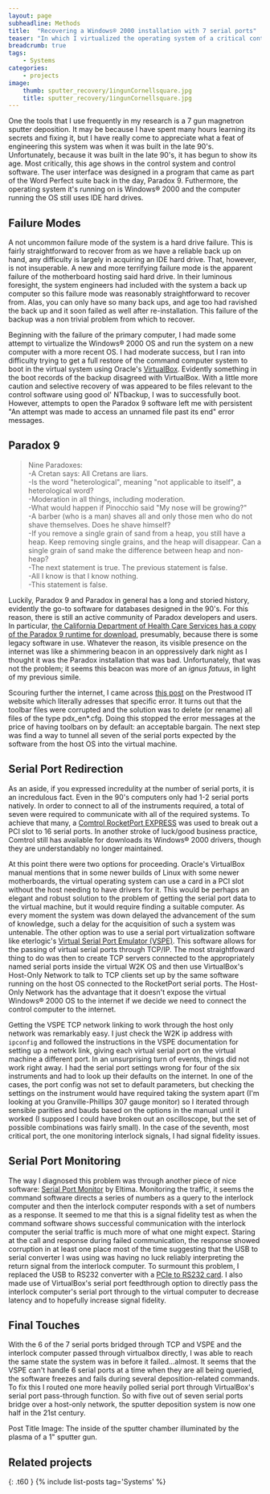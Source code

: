 ```yaml
---
layout: page
subheadline: Methods
title:  "Recovering a Windows® 2000 installation with 7 serial ports"
teaser: "In which I virtualized the operating system of a critical control computer for our sputter deposition system."
breadcrumb: true
tags:
    - Systems
categories:
    - projects
image:
    thumb: sputter_recovery/1ingunCornellsquare.jpg
    title: sputter_recovery/1ingunCornellsquare.jpg
---
```


One the tools that I use frequently in my research is a 7 gun magnetron sputter deposition. It may be because I have spent many hours learning its secrets and fixing it, but I have really come to appreciate what a feat of engineering this system was when it was built in the late 90's. Unfortunately, because it was built in the late 90's, it has begun to show its age. Most critically, this age shows in the control system and control software. The user interface was designed in a program that came as part of the Word Perfect suite back in the day, Paradox 9. Futhermore, the operating system it's running on is Windows® 2000 and the computer running the OS still uses IDE hard drives. 

## Failure Modes

A not uncommon failure mode of the system is a hard drive failure. This is fairly straightforward to recover from as we have a reliable back up on hand, any difficulty is largely in acquiring an IDE hard drive. That, however, is not insuperable. A new and more terrifying failure mode is the apparent failure of the motherboard hosting said hard drive. In their luminous foresight, the system engineers had included with the system a back up computer so this failure mode was reasonably straightforward to recover from. Alas, you can only have so many back ups, and age too had ravished the back up and it soon failed as well after re-installation. This failure of the backup was a non trivial problem from which to recover. 

Beginning with the failure of the primary computer, I had made some attempt to virtualize the Windows® 2000 OS and run the system on a new computer with a more recent OS. I had moderate success, but I ran into difficulty trying to get a full restore of the command computer system to boot in the virtual system using Oracle's [VirtualBox][1]. Evidently something in the boot records of the backup disagreed with VirtualBox. With a little more caution and selective recovery of was appeared to be files relevant to the control software using good ol' NTbackup, I was to successfully boot. However, attempts to open the Paradox 9 software left me with persistent "An attempt was made to access an unnamed file past its end" error messages.

## Paradox 9

<blockquote>
Nine Paradoxes:<br />
-A Cretan says: All Cretans are liars.<br />
-Is the word "heterological", meaning "not applicable to itself", a heterological word?<br />
-Moderation in all things, including moderation.<br />
-What would happen if Pinocchio said "My nose will be growing?"<br />
-A barber (who is a man) shaves all and only those men who do not shave themselves. Does he shave himself?<br />
-If you remove a single grain of sand from a heap, you still have a heap. Keep removing single grains, and the heap will disappear. Can a single grain of sand make the difference between heap and non-heap?<br />
-The next statement is true. The previous statement is false.<br />
-All I know is that I know nothing.<br />
-This statement is false. 
</blockquote>



Luckily, Paradox 9 and Paradox in general has a long and storied history, evidently the go-to software for databases designed in the 90's. For this reason, there is still an active community of Paradox developers and users. In particular, [the California Department of Health Care Services has a copy of the Paradox 9 runtime for download][2], presumably, because there is some legacy software in use. Whatever the reason, its visible presence on the internet was like a shimmering beacon in an oppressively dark night as I thought it was the Paradox installation that was bad. Unfortunately, that was not the problem; it seems this beacon was more of an <em>ignus fatuus</em>, in light of my previous simile.

Scouring further the internet, I came across [this post][5] on the Prestwood IT website which literally adresses that specific error. It turns out that the toolbar files were corrupted and the solution was to delete (or rename) all files of the type pdx_en*.cfg. Doing this stopped the error messages at the price of having toolbars on by default: an acceptable bargain. The next step was find a way to tunnel all seven of the serial ports expected by the software from the host OS into the virtual machine.

## Serial Port Redirection

As an aside, if you expressed incredulity at the number of serial ports, it is an incredulous fact. Even in the 90's computers only had 1-2 serial ports natively. In order to connect to all of the instruments required, a total of seven were required to communicate with all of the required systems. To achieve that many, a [Comtrol RocketPort EXPRESS][3] was used to break out a PCI slot to 16 serial ports. In another stroke of luck/good business practice, Comtrol still has available for downloads its Windows® 2000 drivers, though they are understandably no longer maintained. 

At this point there were two options for proceeding. Oracle's VirtualBox manual mentions that in some newer builds of Linux with some newer motherboards, the virtual operating system can use a card in a PCI slot without the host needing to have drivers for it. This would be perhaps an elegant and robust solution to the problem of getting the serial port data to the virtual machine, but it would require finding a suitable computer. As every moment the system was down delayed the advancement of the sum of knowledge, such a delay for the acquisition of such a system was untenable. The other option was to use a serial port virtualization software like eterlogic's [Virtual Serial Port Emulator (VSPE)][4]. This software allows for the passing of virtual serial ports through TCP/IP. The most straightfoward thing to do was then to create TCP servers connected to the appropriately named serial ports inside the virtual W2K OS and then use VirtualBox's Host-Only Network to talk to TCP clients set up by the same software running on the host OS connected to the RocketPort serial ports. The Host-Only Network has the advantage that it doesn't expose the virtual Windows® 2000 OS to the internet if we decide we need to connect the control computer to the internet.

Getting the VSPE TCP network linking to work through the host only network was remarkably easy. I just check the W2K ip address with <code>ipconfig</code> and followed the instructions in the VSPE documentation for setting up a network link, giving each virtual serial port on the virtual machine a different port. In an unsurprising turn of events, things did not work right away. I had the serial port settings wrong for four of the six instruments and had to look up their defaults on the internet. In one of the cases, the port config was not set to default parameters, but checking the settings on the instrument would have required taking the system apart (I'm looking at you Granville-Phillips 307 gauge monitor) so I iterated through sensible parities and bauds based on the options in the manual until it worked (I supposed I could have broken out an oscilloscope, but the set of possible combinations was fairly small). In the case of the seventh, most critical port, the one monitoring interlock signals, I had signal fidelity issues. 

## Serial Port Monitoring

The way I diagnosed this problem was through another piece of nice software: [Serial Port Monitor][7] by Eltima. Monitoring the traffic, it seems the command software directs a series of numbers as a query to the interlock computer and then the interlock computer responds with a set of numbers as a response. It seemed to me that this is a signal fidelity test as when the command software shows successful communication with the interlock computer the serial traffic is much more of what one might expect. Staring at the call and response during failed communication, the response showed corruption in at least one place most of the time suggesting that the USB to serial converter I was using was having no luck reliably interpreting the return signal from the interlock computer. To surmount this problem, I replaced the USB to RS232 converter with a [PCIe to RS232 card][8]. I also made use of VirtualBox's serial port feedthrough option to directly pass the interlock computer's serial port through to the virtual computer to decrease latency and to hopefully increase signal fidelity.

## Final Touches

With the 6 of the 7 serial ports bridged through TCP and VSPE and the interlock computer passed through virtualbox directly, I was able to reach the same state the system was in before it failed...almost. It seems that the VSPE can't handle 6 serial ports at a time when they are all being queried, the software freezes and fails during several deposition-related commands. To fix this I routed one more heavily polled serial port through VirtualBox's serial port pass-through function. So with five out of seven serial ports bridge over a host-only network, the sputter deposition system is now one half in the 21st century.

Post Title Image: The inside of the sputter chamber illuminated by the plasma of a 1" sputter gun.



## Related projects
{: .t60 }
{% include list-posts tag='Systems' %}

[1]: https://www.virtualbox.org/wiki/VirtualBox
[2]: http://www.dhcs.ca.gov/provgovpart/Pages/Runtime_9.aspx
[3]: http://www.comtrol.com/rocketport-multi-port-serial-cards/rocketport-universal-pci/rocketport-universal-pci-16port
[4]: http://www.eterlogic.com/help/vspe/NetworkBridgePage.html
[5]: http://www.prestwoodboards.com/aspsuite/eboard/thread.asp?MBID=9067
[6]: {{site.url}}/wildcard
[7]: http://www.eltima.com/products/serial-port-monitor/
[8]: https://www.amazon.com/dp/B00006B8C0/ref=psdc_3015425011_t2_B001VSR9TK


